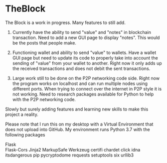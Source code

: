 # TheBlock
The Block is a work in progress. Many features to still add.

1. Currently have the ability to send "value" and "notes" in blockchain transaction. Need to add a new GUI page to display "notes". This would be the posts that people make.

2. Functioning wallet and ability to send "value" to wallets. Have a wallet GUI page but need to update its code to properly take into account the sending of "value" from your wallet to another. Right now it only adds up the received transactions and does not debit the sent transactions.

3. Large work still to be done on the P2P networking code side. Right now the program works on localhost and can run multiple nodes using different ports. When trying to connect over the internet in P2P style it is not working. Need to research packages available for Python to help with the P2P networking code.

Slowly but surely adding features and learning new skills to make this project a reality.

Please note that I run this on my desktop with a Virtual Environment that does not upload into GitHub. My environment runs Python 3.7 with the following packages

Flask <br>
Flask-Cors
Jinja2
MarkupSafe
Werkzeug
certifi
chardet
click
idna
itsdangerous
pip
pycryptodome
requests
setuptools
six
urllib3
